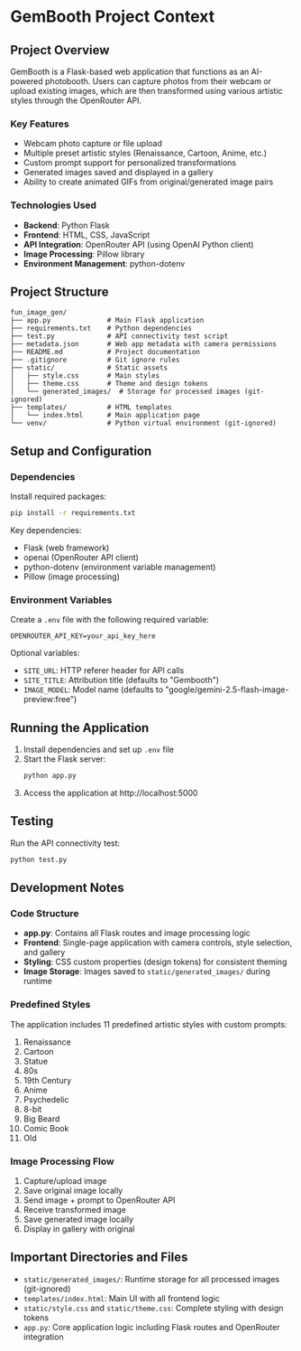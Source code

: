 # GemBooth Project Context

## Project Overview

GemBooth is a Flask-based web application that functions as an AI-powered photobooth. Users can capture photos from their webcam or upload existing images, which are then transformed using various artistic styles through the OpenRouter API.

### Key Features
- Webcam photo capture or file upload
- Multiple preset artistic styles (Renaissance, Cartoon, Anime, etc.)
- Custom prompt support for personalized transformations
- Generated images saved and displayed in a gallery
- Ability to create animated GIFs from original/generated image pairs

### Technologies Used
- **Backend**: Python Flask
- **Frontend**: HTML, CSS, JavaScript
- **API Integration**: OpenRouter API (using OpenAI Python client)
- **Image Processing**: Pillow library
- **Environment Management**: python-dotenv

## Project Structure

```
fun_image_gen/
├── app.py              # Main Flask application
├── requirements.txt    # Python dependencies
├── test.py             # API connectivity test script
├── metadata.json       # Web app metadata with camera permissions
├── README.md           # Project documentation
├── .gitignore          # Git ignore rules
├── static/             # Static assets
│   ├── style.css       # Main styles
│   ├── theme.css       # Theme and design tokens
│   └── generated_images/  # Storage for processed images (git-ignored)
├── templates/          # HTML templates
│   └── index.html      # Main application page
└── venv/               # Python virtual environment (git-ignored)
```

## Setup and Configuration

### Dependencies
Install required packages:
```bash
pip install -r requirements.txt
```

Key dependencies:
- Flask (web framework)
- openai (OpenRouter API client)
- python-dotenv (environment variable management)
- Pillow (image processing)

### Environment Variables
Create a `.env` file with the following required variable:
```
OPENROUTER_API_KEY=your_api_key_here
```

Optional variables:
- `SITE_URL`: HTTP referer header for API calls
- `SITE_TITLE`: Attribution title (defaults to "Gembooth")
- `IMAGE_MODEL`: Model name (defaults to "google/gemini-2.5-flash-image-preview:free")

## Running the Application

1. Install dependencies and set up `.env` file
2. Start the Flask server:
   ```bash
   python app.py
   ```
3. Access the application at http://localhost:5000

## Testing

Run the API connectivity test:
```bash
python test.py
```

## Development Notes

### Code Structure
- **app.py**: Contains all Flask routes and image processing logic
- **Frontend**: Single-page application with camera controls, style selection, and gallery
- **Styling**: CSS custom properties (design tokens) for consistent theming
- **Image Storage**: Images saved to `static/generated_images/` during runtime

### Predefined Styles
The application includes 11 predefined artistic styles with custom prompts:
1. Renaissance
2. Cartoon
3. Statue
4. 80s
5. 19th Century
6. Anime
7. Psychedelic
8. 8-bit
9. Big Beard
10. Comic Book
11. Old

### Image Processing Flow
1. Capture/upload image
2. Save original image locally
3. Send image + prompt to OpenRouter API
4. Receive transformed image
5. Save generated image locally
6. Display in gallery with original

## Important Directories and Files

- `static/generated_images/`: Runtime storage for all processed images (git-ignored)
- `templates/index.html`: Main UI with all frontend logic
- `static/style.css` and `static/theme.css`: Complete styling with design tokens
- `app.py`: Core application logic including Flask routes and OpenRouter integration